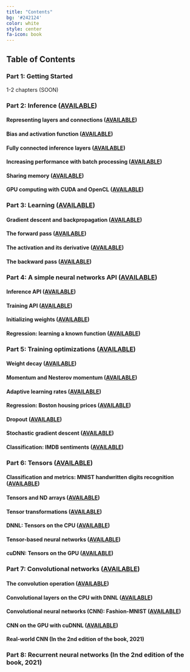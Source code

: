```yaml
---
title: "Contents"
bg: '#242124'
color: white
style: center
fa-icon: book
---
```

## Table of Contents

### Part 1: Getting Started

1-2 chapters (SOON)

### Part 2: Inference ([AVAILABLE](https://www.patreon.com/deep_learning?ref=20))

#### Representing layers and connections ([AVAILABLE](https://www.patreon.com/deep_learning?ref=21))

#### Bias and activation function ([AVAILABLE](https://www.patreon.com/deep_learning/?ref=22))

#### Fully connected inference layers ([AVAILABLE](https://www.patreon.com/deep_learning?ref=23))

#### Increasing performance with batch processing ([AVAILABLE](https://www.patreon.com/deep_learning?ref=24))

#### Sharing memory ([AVAILABLE](https://www.patreon.com/deep_learning?ref=25))

#### GPU computing with CUDA and OpenCL ([AVAILABLE](https://www.patreon.com/deep_learning?ref=26))

### Part 3: Learning ([AVAILABLE](https://www.patreon.com/deep_learning?ref=30))

#### Gradient descent and backpropagation ([AVAILABLE](https://www.patreon.com/deep_learning?ref=31))

#### The forward pass ([AVAILABLE](https://www.patreon.com/deep_learning?ref=32))

#### The activation and its derivative ([AVAILABLE](https://www.patreon.com/deep_learning?ref=33))

#### The backward pass ([AVAILABLE](https://www.patreon.com/deep_learning?ref=34))

### Part 4: A simple neural networks API ([AVAILABLE](https://www.patreon.com/deep_learning?ref=40))

#### Inference API ([AVAILABLE](https://www.patreon.com/deep_learning?ref=41))

#### Training API ([AVAILABLE](https://www.patreon.com/deep_learning?ref=42))

#### Initializing weights ([AVAILABLE](https://www.patreon.com/deep_learning?ref=43))

#### Regression: learning a known function ([AVAILABLE](https://www.patreon.com/deep_learning?ref=44))

### Part 5: Training optimizations ([AVAILABLE](https://www.patreon.com/deep_learning?ref=50))

#### Weight decay ([AVAILABLE](https://www.patreon.com/deep_learning?ref=51))

#### Momentum and Nesterov momentum ([AVAILABLE](https://www.patreon.com/deep_learning?ref=52))

#### Adaptive learning rates ([AVAILABLE](https://www.patreon.com/deep_learning?ref=53))

#### Regression: Boston housing prices ([AVAILABLE](https://www.patreon.com/deep_learning?ref=54))

#### Dropout ([AVAILABLE](https://www.patreon.com/deep_learning?ref=55))

#### Stochastic gradient descent ([AVAILABLE](https://www.patreon.com/deep_learning?ref=56))

#### Classification: IMDB sentiments ([AVAILABLE](https://www.patreon.com/deep_learning?ref=57))

### Part 6: Tensors ([AVAILABLE](https://www.patreon.com/deep_learning?ref=60))

#### Classification and metrics: MNIST handwritten digits recognition ([AVAILABLE](https://www.patreon.com/deep_learning?ref=61))

#### Tensors and ND arrays ([AVAILABLE](https://www.patreon.com/deep_learning?ref=62))

#### Tensor transformations ([AVAILABLE](https://www.patreon.com/deep_learning?ref=63))

#### DNNL: Tensors on the CPU ([AVAILABLE](https://www.patreon.com/deep_learning?ref=64))

#### Tensor-based neural networks ([AVAILABLE](https://www.patreon.com/deep_learning?ref=65))

#### cuDNN: Tensors on the GPU ([AVAILABLE](https://www.patreon.com/deep_learning?ref=66))

### Part 7: Convolutional networks ([AVAILABLE](https://www.patreon.com/deep_learning?ref=70))

#### The convolution operation ([AVAILABLE](https://www.patreon.com/deep_learning?ref=71))

#### Convolutional layers on the CPU with DNNL ([AVAILABLE](https://www.patreon.com/deep_learning?ref=72))

#### Convolutional neural networks (CNN): Fashion-MNIST ([AVAILABLE](https://www.patreon.com/deep_learning?ref=73))

#### CNN on the GPU with cuDNNL ([AVAILABLE](https://www.patreon.com/deep_learning?ref=74))

#### Real-world CNN (In the 2nd edition of the book, 2021)

### Part 8: Recurrent neural networks (In the 2nd edition of the book, 2021)
